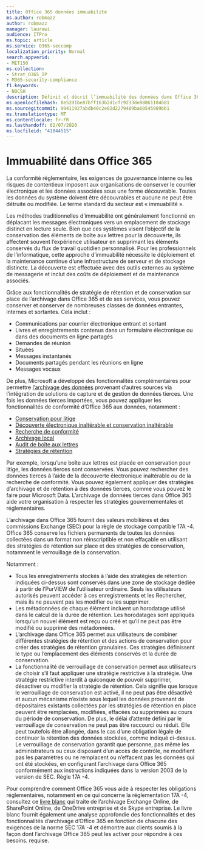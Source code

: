 ```yaml
---
title: Office 365 données immuabilité
ms.author: robmazz
author: robmazz
manager: laurawi
audience: ITPro
ms.topic: article
ms.service: O365-seccomp
localization_priority: Normal
search.appverid:
- MET150
ms.collection:
- Strat_O365_IP
- M365-security-compliance
f1.keywords:
- NOCSH
description: Définit et décrit l’immuabilité des données dans Office 365.
ms.openlocfilehash: 8e52d1be87bff163b2d1cfc9233de08861104681
ms.sourcegitcommit: 99411927abdb40c2e82d2279489ba60545989bb1
ms.translationtype: MT
ms.contentlocale: fr-FR
ms.lasthandoff: 02/07/2020
ms.locfileid: "41844515"
---
```

# <a name="immutability-in-office-365"></a>Immuabilité dans Office 365

La conformité réglementaire, les exigences de gouvernance interne ou les risques de contentieux imposent aux organisations de conserver le courrier électronique et les données associées sous une forme découvrable. Toutes les données du système doivent être découvrables et aucune ne peut être détruite ou modifiée. Le terme standard du secteur est « immuabilité ».

Les méthodes traditionnelles d’immuabilité ont généralement fonctionné en déplacant les messages électroniques vers un emplacement de stockage distinct en lecture seule. Bien que ces systèmes visent l’objectif de la conservation des éléments de boîte aux lettres pour la découverte, ils affectent souvent l’expérience utilisateur en supprimant les éléments conservés du flux de travail quotidien personnalisé. Pour les professionnels de l’informatique, cette approche d’immuabilité nécessite le déploiement et la maintenance continue d’une infrastructure de serveur et de stockage distincte. La découverte est effectuée avec des outils externes au système de messagerie et inclut des coûts de déploiement et de maintenance associés.

Grâce aux fonctionnalités de stratégie de rétention et de conservation sur place de l’archivage dans Office 365 et de ses services, vous pouvez conserver et conserver de nombreuses classes de données entrantes, internes et sortantes. Cela inclut :

- Communications par courrier électronique entrant et sortant
- Livres et enregistrements contenus dans un formulaire électronique ou dans des documents en ligne partagés
- Demandes de réunion
- Situées
- Messages instantanés
- Documents partagés pendant les réunions en ligne
- Messages vocaux

De plus, Microsoft a développé des fonctionnalités complémentaires pour permettre [l’archivage des données](https://support.office.com/article/Archiving-third-party-data-in-Office-365-0ce338d5-3666-4a18-86ab-c6910ff408cc) provenant d’autres sources via l’intégration de solutions de capture et de gestion de données tierces. Une fois les données tierces importées, vous pouvez appliquer les fonctionnalités de conformité d’Office 365 aux données, notamment :

- [Conservation pour litige](https://docs.microsoft.com/microsoft-365/compliance/create-a-litigation-hold)
- [Découverte électronique inaltérable et conservation inaltérable](https://docs.microsoft.com/microsoft-365/compliance/manage-legal-investigations)
- [Recherche de conformité](https://docs.microsoft.com/microsoft-365/compliance/search-for-content)
- [Archivage local](https://docs.microsoft.com/microsoft-365/compliance/enable-archive-mailboxes)
- [Audit de boîte aux lettres](https://docs.microsoft.com/microsoft-365/compliance/enable-mailbox-auditing)
- [Stratégies de rétention](https://docs.microsoft.com/microsoft-365/compliance/retention-policies)

Par exemple, lorsqu’une boîte aux lettres est placée en conservation pour litige, les données tierces sont conservées. Vous pouvez rechercher des données tierces à l’aide de la découverte électronique inaltérable ou de la recherche de conformité. Vous pouvez également appliquer des stratégies d’archivage et de rétention à des données tierces, comme vous pouvez le faire pour Microsoft Data. L’archivage de données tierces dans Office 365 aide votre organisation à respecter les stratégies gouvernementales et réglementaires.

L’archivage dans Office 365 fournit des valeurs mobilières et des commissions Exchange (SEC) pour la règle de stockage compatible 17A -4. Office 365 conserve les fichiers permanents de toutes les données collectées dans un format non réinscriptible et non effaçable en utilisant des stratégies de rétention sur place et des stratégies de conservation, notamment le verrouillage de la conservation.

Notamment :

- Tous les enregistrements stockés à l’aide des stratégies de rétention indiquées ci-dessus sont conservés dans une zone de stockage dédiée à partir de l’PurVIEW de l’utilisateur ordinaire. Seuls les utilisateurs autorisés peuvent accéder à ces enregistrements et les Rechercher, mais ils ne peuvent pas les modifier ou les supprimer.
- Les métadonnées de chaque élément incluent un horodatage utilisé dans le calcul de la durée de rétention. Les horodatages sont appliqués lorsqu’un nouvel élément est reçu ou créé et qu’il ne peut pas être modifié ou supprimé des métadonnées.
- L’archivage dans Office 365 permet aux utilisateurs de combiner différentes stratégies de rétention et des actions de conservation pour créer des stratégies de rétention granulaires. Ces stratégies définissent le type ou l’emplacement des éléments conservés et la durée de conservation.
- La fonctionnalité de verrouillage de conservation permet aux utilisateurs de choisir s’il faut appliquer une stratégie restrictive à la stratégie. Une stratégie restrictive interdit à quiconque de pouvoir supprimer, désactiver ou modifier la stratégie de rétention. Cela signifie que lorsque le verrouillage de conservation est activé, il ne peut pas être désactivé et aucun mécanisme n’existe sous lequel les données provenant de dépositaires existants collectées par les stratégies de rétention en place peuvent être remplacées, modifiées, effacées ou supprimées au cours du période de conservation. De plus, le délai d’attente défini par le verrouillage de conservation ne peut pas être raccourci ou réduit. Elle peut toutefois être allongée, dans le cas d’une obligation légale de continuer la rétention des données stockées, comme indiqué ci-dessus. Le verrouillage de conservation garantit que personne, pas même les administrateurs ou ceux disposant d’un accès de contrôle, ne modifient pas les paramètres ou ne remplacent ou n’effacent pas les données qui ont été stockées, en configurant l’archivage dans Office 365 conformément aux instructions indiquées dans la version 2003 de la version de SEC. Règle 17A -4.

Pour comprendre comment Office 365 vous aide à respecter les obligations réglementaires, notamment en ce qui concerne la réglementation 17A -4, consultez ce [livre blanc](https://go.microsoft.com/fwlink/?linkid=830440) qui traite de l’archivage Exchange Online, de SharePoint Online, de OneDrive entreprise et de Skype entreprise. Le livre blanc fournit également une analyse approfondie des fonctionnalités et des fonctionnalités d’archivage d’Office 365 en fonction de chacune des exigences de la norme SEC 17A -4 et démontre aux clients soumis à la façon dont l’archivage Office 365 peut les activer pour répondre à ces besoins. requise.